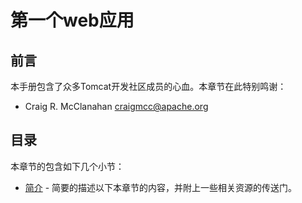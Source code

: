 # 第一个web应用


## 前言
本手册包含了众多Tomcat开发社区成员的心血。本章节在此特别鸣谢：
* Craig R. McClanahan [craigmcc@apache.org](craigmcc@apache.org)


## 目录
本章节的包含如下几个小节：
* [简介][1] - 简要的描述以下本章节的内容，并附上一些相关资源的传送门。

[1]:introduction.md
